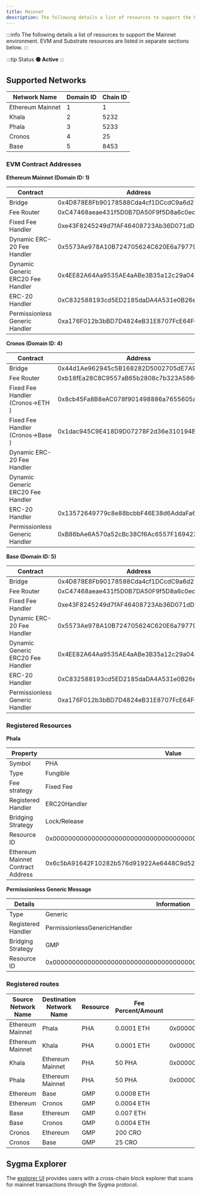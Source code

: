 ```yaml
---
title: Mainnet
description: The following details a list of resources to support the Mainnet environment.
---
```


:::info
The following details a list of resources to support the Mainnet environment. EVM and Substrate resources are listed in separate sections below.
:::

:::tip Status
**🟢 Active**
:::

## Supported Networks

| Network Name     | Domain ID | Chain ID |
| ---------------- | --------- | -------- |
| Ethereum Mainnet | 1         | 1        |
| Khala            | 2         | 5232     |
| Phala            | 3         | 5233     |
| Cronos           | 4         | 25       |
| Base             | 5         | 8453     |

### EVM Contract Addresses

**Ethereum Mainnet (Domain ID: 1)**

| Contract                          | Address                                    |
| --------------------------------- | ------------------------------------------ |
| Bridge                            | 0x4D878E8Fb90178588Cda4cf1DCcdC9a6d2757089 |
| Fee Router                        | 0xC47468aeae431f5D0B7DA50F9f5D8a6c0eca4789 |
| Fixed Fee Handler                 | 0xe43F8245249d7fAF46408723Ab36D071dD85D7BB |
| Dynamic ERC-20 Fee Handler        | 0x5573Ae978A10B724705624C620E6a7977935c721 |
| Dynamic Generic ERC20 Fee Handler | 0x4EE82A64Aa9535AE4aABe3B35a12c29a0430A951 |
| ERC-20 Handler                    | 0xC832588193cd5ED2185daDA4A531e0B26eC5B830 |
| Permissionless Generic Handler    | 0xa176F012b3bBD7D4824eB31E8707FcE64F64f29f |

**Cronos (Domain ID: 4)**

| Contract                          | Address                                    |
| --------------------------------- | ------------------------------------------ |
| Bridge                            | 0x44d1Ae962945c5B168282D5002705dE7A9B84657 |
| Fee Router                        | 0xb18fEa28C8C9557aB65b2808c7b323A586687740 |
| Fixed Fee Handler (Cronos->ETH )  | 0x8cb45Fa8B8eAC078f901498886a7655605a3d15a |
| Fixed Fee Handler (Cronos->Base ) | 0x1dac945C9E418D9D07278F2d36e310194BaaB24c |
| Dynamic ERC-20 Fee Handler        |                                            |
| Dynamic Generic ERC20 Fee Handler |                                            |
| ERC-20 Handler                    | 0x13572649779c8e88bcbbF46E38d6AddaFa6Ba4f1 |
| Permissionless Generic Handler    | 0xB86bAe6A570a52cBc38Cf6Ac6557F169422cDf30 |

**Base (Domain ID: 5)**

| Contract                          | Address                                    |
| --------------------------------- | ------------------------------------------ |
| Bridge                            | 0x4D878E8Fb90178588Cda4cf1DCcdC9a6d2757089 |
| Fee Router                        | 0xC47468aeae431f5D0B7DA50F9f5D8a6c0eca4789 |
| Fixed Fee Handler                 | 0xe43F8245249d7fAF46408723Ab36D071dD85D7BB |
| Dynamic ERC-20 Fee Handler        | 0x5573Ae978A10B724705624C620E6a7977935c721 |
| Dynamic Generic ERC20 Fee Handler | 0x4EE82A64Aa9535AE4aABe3B35a12c29a0430A951 |
| ERC-20 Handler                    | 0xC832588193cd5ED2185daDA4A531e0B26eC5B830 |
| Permissionless Generic Handler    | 0xa176F012b3bBD7D4824eB31E8707FcE64F64f29f |

### Registered Resources

**Phala**

| Property                          | Value                                                              |
| --------------------------------- | ------------------------------------------------------------------ |
| Symbol                            | PHA                                                                |
| Type                              | Fungible                                                           |
| Fee strategy                      | Fixed Fee                                                          |
| Registered Handler                | ERC20Handler                                                       |
| Bridging Strategy                 | Lock/Release                                                       |
| Resource ID                       | 0x0000000000000000000000000000000000000000000000000000000000000001 |
| Ethereum Mainnet Contract Address | 0x6c5bA91642F10282b576d91922Ae6448C9d52f4E                         |

**Permissionless Generic Message**

| Details            | Information                                                        |
| ------------------ | ------------------------------------------------------------------ |
| Type               | Generic                                                            |
| Registered Handler | PermissionlessGenericHandler                                       |
| Bridging Strategy  | GMP                                                                |
| Resource ID        | 0x0000000000000000000000000000000000000000000000000000000000000500 |

### Registered routes

| Source Network Name | Destination Network Name | Resource | Fee Percent/Amount | Resource ID                                                        |
| ------------------- | ------------------------ | -------- | ------------------ | ------------------------------------------------------------------ |
| Ethereum Mainnet    | Phala                    | PHA      | 0.0001 ETH         | 0x0000000000000000000000000000000000000000000000000000000000000001 |
| Ethereum Mainnet    | Khala                    | PHA      | 0.0001 ETH         | 0x0000000000000000000000000000000000000000000000000000000000000001 |
| Khala               | Ethereum Mainnet         | PHA      | 50 PHA             | 0x0000000000000000000000000000000000000000000000000000000000000001 |
| Phala               | Ethereum Mainnet         | PHA      | 50 PHA             | 0x0000000000000000000000000000000000000000000000000000000000000001 |
| Ethereum            | Base                     | GMP      | 0.0008 ETH         |                                                                    |
| Ethereum            | Cronos                   | GMP      | 0.0004 ETH         |                                                                    |
| Base                | Ethereum                 | GMP      | 0.007 ETH          |                                                                    |
| Base                | Cronos                   | GMP      | 0.0004 ETH         |                                                                    |
| Cronos              | Ethereum                 | GMP      | 200 CRO            |                                                                    |
| Cronos              | Base                     | GMP      | 25 CRO             |                                                                    |


## Sygma Explorer

The [explorer UI](https://scan.buildwithsygma.com/) provides users with a cross-chain block explorer that scans for mainnet transactions through the Sygma protocol. 
